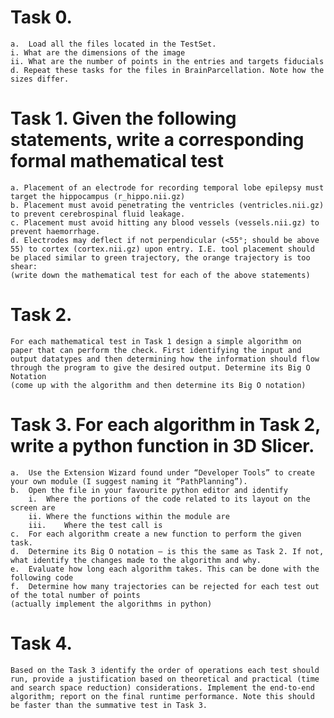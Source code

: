 # Task 0.
    a.	Load all the files located in the TestSet.
    i. What are the dimensions of the image
    ii. What are the number of points in the entries and targets fiducials
    d. Repeat these tasks for the files in BrainParcellation. Note how the sizes differ.

# Task 1. Given the following statements, write a corresponding formal mathematical test
    a. Placement of an electrode for recording temporal lobe epilepsy must target the hippocampus (r_hippo.nii.gz)
    b. Placement must avoid penetrating the ventricles (ventricles.nii.gz) to prevent cerebrospinal fluid leakage.
    c. Placement must avoid hitting any blood vessels (vessels.nii.gz) to prevent haemorrhage.
    d. Electrodes may deflect if not perpendicular (<55°; should be above 55) to cortex (cortex.nii.gz) upon entry. I.E. tool placement should be placed similar to green trajectory, the orange trajectory is too shear:
    (write down the mathematical test for each of the above statements)

# Task 2. 
    For each mathematical test in Task 1 design a simple algorithm on paper that can perform the check. First identifying the input and output datatypes and then determining how the information should flow through the program to give the desired output. Determine its Big O Notation
    (come up with the algorithm and then determine its Big O notation)

# Task 3. For each algorithm in Task 2, write a python function in 3D Slicer.
    a.	Use the Extension Wizard found under “Developer Tools” to create your own module (I suggest naming it “PathPlanning”).
    b.	Open the file in your favourite python editor and identify
        i.	Where the portions of the code related to its layout on the screen are
        ii.	Where the functions within the module are
        iii.	Where the test call is
    c.	For each algorithm create a new function to perform the given task.
    d.	Determine its Big O notation – is this the same as Task 2. If not, what identify the changes made to the algorithm and why.
    e.	Evaluate how long each algorithm takes. This can be done with the following code
    f.	Determine how many trajectories can be rejected for each test out of the total number of points
    (actually implement the algorithms in python)

# Task 4. 
    Based on the Task 3 identify the order of operations each test should run, provide a justification based on theoretical and practical (time and search space reduction) considerations. Implement the end-to-end algorithm; report on the final runtime performance. Note this should be faster than the summative test in Task 3.